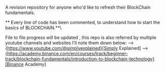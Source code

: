 A revision repository for anyone who'd like to refresh their BlockChain fundamentals.


** Every line of code has been commented, to understand how to start the basics of BLOCKCHAIN.**\

File to file progress will be updated , this repo is also referred by multiple youtube channels and websites I'll note them down below: 
    --> {https://www.youtube.com/@simplyexplained}[Simply Explained]
    --> {https://academy.binance.com/en/courses/track/beginner-track/blockchain-fundamentals/introduction-to-blockchain-technology}[Binance Academy]